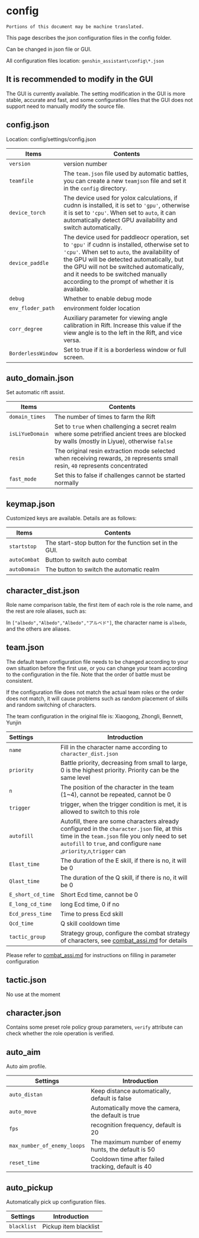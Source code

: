 # config

```
Portions of this document may be machine translated.
```

This page describes the json configuration files in the config folder.

Can be changed in json file or GUI.

All configuration files location: `genshin_assistant\config\*.json`

## It is recommended to modify in the GUI

The GUI is currently available. The setting modification in the GUI is more stable, accurate and fast, and some
configuration files that the GUI does not support need to manually modify the source file.

## config.json

Location: config/settings/config.json

| Items              | Contents                                                                                                                                                                                                                                                                                                                          |
|--------------------|----------------------------------------------------|
| `version`          | version number                                                                                                                                                                                                                                                                                                                    |
| `teamfile`         | The `team.json` file used by automatic battles, you can create a new `teamjson` file and set it in the `config` directory.                                                                                                                                                                                                        |
| `device_torch`     | The device used for yolox calculations, if cudnn is installed, it is set to `'gpu'`, otherwise it is set to `'cpu'`. When set to `auto`, it can automatically detect GPU availability and switch automatically.                                                                                                                   |
| `device_paddle`    | The device used for paddleocr operation, set to `'gpu'` if cudnn is installed, otherwise set to `'cpu'`. When set to `auto`, the availability of the GPU will be detected automatically, but the GPU will not be switched automatically, and it needs to be switched manually according to the prompt of whether it is available. |
| `debug`            | Whether to enable debug mode                                                                                                                                                                                                                                                                                                      |
| `env_floder_path`  | environment folder location                                                                                                                                                                                                                                                                                                       |
| `corr_degree`      | Auxiliary parameter for viewing angle calibration in Rift. Increase this value if the view angle is to the left in the Rift, and vice versa.                                                                                                                                                                                      |
| `BorderlessWindow` | Set to true if it is a borderless window or full screen.                                                                                                                                                                                                                                                                          |

## auto_domain.json

Set automatic rift assist.

| Items           | Contents                                                                                                                                   |
|-----------------|--------------------------------------------------------------------------------------------------------------------------------------------|
| `domain_times`  | The number of times to farm the Rift                                                                                                       |
| `isLiYueDomain` | Set to `true` when challenging a secret realm where some petrified ancient trees are blocked by walls (mostly in Liyue), otherwise `false` |
| `resin`         | The original resin extraction mode selected when receiving rewards, `20` represents small resin, `40` represents concentrated              |
| `fast_mode`     | Set this to false if challenges cannot be started normally                                                                                 |

## keymap.json

Customized keys are available. Details are as follows:

| Items        | Contents                                               |
|--------------|--------------------------------------------------------|
| `startstop`  | The start-stop button for the function set in the GUI. |
| `autoCombat` | Button to switch auto combat                           |
| `autoDomain` | The button to switch the automatic realm               |

## character_dist.json

Role name comparison table, the first item of each role is the role name, and the rest are role aliases, such as:

In `["albedo","Albedo","Albedo","アルベド"]`, the character name is `albedo`, and the others are aliases.

## team.json

The default team configuration file needs to be changed according to your own situation before the first use, or you can
change your team according to the configuration in the file. Note that the order of battle must be consistent.

If the configuration file does not match the actual team roles or the order does not match, it will cause problems such
as random placement of skills and random switching of characters.

The team configuration in the original file is: Xiaogong, Zhongli, Bennett, Yunjin

| Settings          | Introduction                                                                                                                                                                                                            |
|:------------------|-------------------------------------------------------------------------------------------------------------------------------------------------------------------------------------------------------------------------|
| `name`            | Fill in the character name according to `character_dist.json`                                                                                                                                                           |
| `priority`        | Battle priority, decreasing from small to large, 0 is the highest priority. Priority can be the same level                                                                                                              |
| `n`               | The position of the character in the team (1~4), cannot be repeated, cannot be 0                                                                                                                                        |
| `trigger`         | trigger, when the trigger condition is met, it is allowed to switch to this role                                                                                                                                        |
| `autofill`        | Autofill, there are some characters already configured in the `character.json` file, at this time in the `team.json` file you only need to set `autofill` to `true`, and configure `name `,`priority`,`n`,`trigger` can |
| `Elast_time`      | The duration of the E skill, if there is no, it will be 0                                                                                                                                                               |
| `Qlast_time`      | The duration of the Q skill, if there is no, it will be 0                                                                                                                                                               |
| `E_short_cd_time` | Short Ecd time, cannot be 0                                                                                                                                                                                             |
| `E_long_cd_time`  | long Ecd time, 0 if no                                                                                                                                                                                                  |
| `Ecd_press_time`  | Time to press Ecd skill                                                                                                                                                                                                 |
| `Qcd_time`        | Q skill cooldown time                                                                                                                                                                                                   |
| `tactic_group`    | Strategy group, configure the combat strategy of characters, see [combat_assi.md](./combat_assi.md) for details                                                                                                         |

Please refer to [combat_assi.md](./combat_assi.md) for instructions on filling in parameter configuration

## tactic.json

No use at the moment

## character.json

Contains some preset role policy group parameters, `verify` attribute can check whether the role operation is verified.

## auto_aim

Auto aim profile.

| Settings                    | Introduction                                         |
|-----------------------------|------------------------------------------------------|
| `auto_distan`               | Keep distance automatically, default is false        |
| `auto_move`                 | Automatically move the camera, the default is true   |
| `fps`                       | recognition frequency, default is 20                 |
| `max_number_of_enemy_loops` | The maximum number of enemy hunts, the default is 50 |
| `reset_time`                | Cooldown time after failed tracking, default is 40   |

## auto_pickup

Automatically pick up configuration files.

| Settings    | Introduction          |
|-------------|-----------------------|
| `blacklist` | Pickup item blacklist |